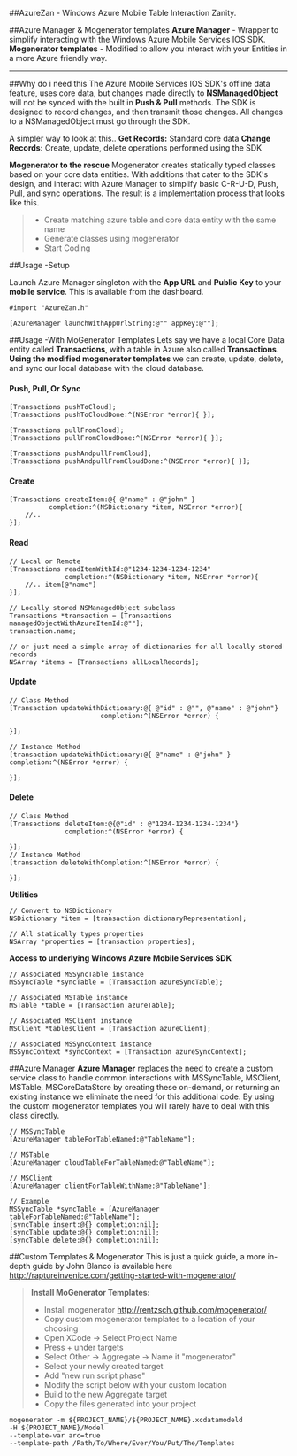 ##AzureZan - Windows Azure Mobile Table Interaction Zanity.

##Azure Manager & Mogenerator templates
**Azure Manager** - Wrapper to simplify interacting with the Windows Azure Mobile Services IOS SDK.
**Mogenerator templates** - Modified to allow you interact with your Entities in a more Azure friendly way.

----------

##Why do i need this
The Azure Mobile Services IOS SDK's offline data feature, uses core data, but changes made directly to **NSManagedObject** will not be synced with the built in **Push & Pull** methods. The SDK is designed to record changes, and then transmit those changes. All changes to a NSManagedObject must go through the SDK. 

A simpler way to look at this..
**Get Records:** Standard core data
**Change Records:** Create, update, delete operations performed using the SDK 

**Mogenerator to the rescue**
Mogenerator creates statically typed classes based on your core data entities. With additions that cater to the SDK's design, and interact with Azure Manager to simplify basic C-R-U-D, Push, Pull, and sync operations. The result is a implementation process that looks like this.
> - Create matching azure table and core data entity with the same name
> - Generate classes using mogenerator
> - Start Coding
> 

##Usage -Setup

Launch Azure Manager singleton with the **App URL** and **Public Key** to your **mobile service**. This is available from the dashboard.
``` objc
#import "AzureZan.h"

[AzureManager launchWithAppUrlString:@"" appKey:@""];
```

##Usage -With MoGenerator Templates
Lets say we have a local Core Data entity called **Transactions**, with a table in Azure also called **Transactions**. **Using the modified mogenerator templates** we can create, update, delete, and sync our local database with the cloud database. 

#### <i class="icon-refresh"></i> Push, Pull, Or Sync
``` objc
[Transactions pushToCloud];
[Transactions pushToCloudDone:^(NSError *error){ }];

[Transactions pullFromCloud];
[Transactions pullFromCloudDone:^(NSError *error){ }];

[Transactions pushAndpullFromCloud];
[Transactions pushAndpullFromCloudDone:^(NSError *error){ }];

```

#### <i class="icon-pencil"></i> Create
``` objc
[Transactions createItem:@{ @"name" : @"john" } 
	      completion:^(NSDictionary *item, NSError *error){
	//..
}];
```

#### <i class="icon-file"></i> Read
``` objc
// Local or Remote
[Transactions readItemWithId:@"1234-1234-1234-1234" 
	          completion:^(NSDictionary *item, NSError *error){
	//.. item[@"name"]
}];

// Locally stored NSManagedObject subclass
Transactions *transaction = [Transactions managedObjectWithAzureItemId:@""];
transaction.name;

// or just need a simple array of dictionaries for all locally stored records
NSArray *items = [Transactions allLocalRecords];
```

#### <i class="icon-pencil"></i> Update
``` objc
// Class Method
[Transaction updateWithDictionary:@{ @"id" : @"", @"name" : @"john"} 
                       completion:^(NSError *error) {
        
}];

// Instance Method
[transaction updateWithDictionary:@{ @"name" : @"john" } 
completion:^(NSError *error) {
        
}];
```

#### <i class="icon-trash"></i>  Delete
``` objc
// Class Method
[Transactions deleteItem:@{@"id" : @"1234-1234-1234-1234"} 
              completion:^(NSError *error) {
    
}];
// Instance Method
[transaction deleteWithCompletion:^(NSError *error) {
    
}];
```

**Utilities**
``` objc
// Convert to NSDictionary
NSDictionary *item = [transaction dictionaryRepresentation];

// All statically types properties
NSArray *properties = [transaction properties];
```

**Access to underlying Windows Azure Mobile Services SDK**
``` objc
// Associated MSSyncTable instance
MSSyncTable *syncTable = [Transaction azureSyncTable];

// Associated MSTable instance
MSTable *table = [Transaction azureTable];

// Associated MSClient instance
MSClient *tablesClient = [Transaction azureClient];

// Associated MSSyncContext instance
MSSyncContext *syncContext = [Transaction azureSyncContext];
```

##Azure Manager
**Azure Manager** replaces the need to create a custom service class to handle common interactions with MSSyncTable, MSClient, MSTable, MSCoreDataStore by creating these on-demand, or returning an existing instance we eliminate the need for this additional code. By using the custom mogenerator templates you will rarely have to deal with this class directly.
``` objc
// MSSyncTable
[AzureManager tableForTableNamed:@"TableName"];

// MSTable
[AzureManager cloudTableForTableNamed:@"TableName"];

// MSClient
[AzureManager clientForTableWithName:@"TableName"];

// Example
MSSyncTable *syncTable = [AzureManager tableForTableNamed:@"TableName"];
[syncTable insert:@{} completion:nil];
[syncTable update:@{} completion:nil];
[syncTable delete:@{} completion:nil];
```

##Custom Templates & Mogenerator
This is just a quick guide, a more in-depth guide by John Blanco is available here http://raptureinvenice.com/getting-started-with-mogenerator/

> **Install MoGenerator Templates:**
> 
> - Install mogenerator http://rentzsch.github.com/mogenerator/
> - Copy custom mogenerator templates to a location of your choosing
> - Open XCode -> Select Project Name 
> - Press + under targets
> - Select Other -> Aggregate -> Name it "mogenerator"
> - Select  your newly created target
> - Add "new run script phase"
> - Modify the script below with your custom location
> - Build to the new Aggregate target
> - Copy the files generated into your project
> 

```
mogenerator -m ${PROJECT_NAME}/${PROJECT_NAME}.xcdatamodeld 
-H ${PROJECT_NAME}/Model 
--template-var arc=true 
--template-path /Path/To/Where/Ever/You/Put/The/Templates
```
